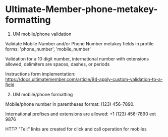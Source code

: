 # Ultimate-Member-phone-metakey-formatting

1. UM mobile/phone validation

Validate Mobile Number and/or Phone Number metakey fields in profile forms: 'phone_number', 'mobile_number'

Validation for a 10 digit number, international number with extensions allowed, delimiters are spaces, dashes, or periods

Instructions form implementation: https://docs.ultimatemember.com/article/94-apply-custom-validation-to-a-field


2. UM mobile/phone formatting

Mobile/phone number in parentheses format: (123) 456-7890. 

International prefixes and extensions are allowed: +1 (123) 456-7890 ext 9876

HTTP "Tel:" links are created for click and call operation for mobiles
